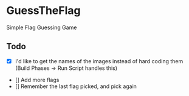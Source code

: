 # GuessTheFlag
Simple Flag Guessing Game

## Todo
 - [x] I'd like to get the names of the images instead of hard coding them (Build Phases -> Run Script handles this)
 - [] Add more flags
 - [] Remember the last flag picked, and pick again